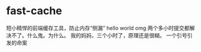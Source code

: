 ﻿# fast-cache
短小精悍的前端缓存工具，防止内存“侧漏”
hello world
omg 两个多小时提交都解决不了。什么鬼。为什么。
我的妈妈，三个小时了，原理还是很糊。
一个引号引发的命案
